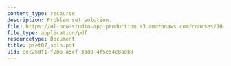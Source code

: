 ```yaml
---
content_type: resource
description: Problem set solution.
file: https://ol-ocw-studio-app-production.s3.amazonaws.com/courses/10-37-chemical-and-biological-reaction-engineering-spring-2007/eec26df1f2b6a5cf3bd94f5e54c8adb8_pset07_soln.pdf
file_type: application/pdf
resourcetype: Document
title: pset07_soln.pdf
uid: eec26df1-f2b6-a5cf-3bd9-4f5e54c8adb8
---
```

